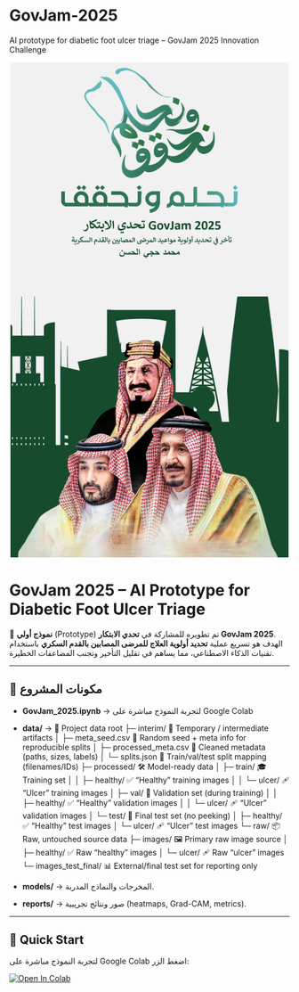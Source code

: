 # GovJam-2025
AI prototype for diabetic foot ulcer triage – GovJam 2025 Innovation Challenge


<div align="center">
  <img src="data/Saudi.jpeg"  width="500">
</div>

# GovJam 2025 – AI Prototype for Diabetic Foot Ulcer Triage

🚀 **نموذج أولي** (Prototype) تم تطويره للمشاركة في **تحدي الابتكار GovJam 2025**.  
الهدف هو تسريع عملية **تحديد أولوية العلاج للمرضى المصابين بالقدم السكري** باستخدام تقنيات الذكاء الاصطناعي، مما يساهم في تقليل التأخير وتجنب المضاعفات الخطيرة.

---

## 📂 مكونات المشروع
- **GovJam_2025.ipynb** → لتجربة النموذج مباشرة على Google Colab  
- **data/** →                            📂 Project data root
├─ interim/                              🧪 Temporary / intermediate artifacts
│  ├─ meta_seed.csv                      🎲 Random seed + meta info for reproducible splits
│  ├─ processed_meta.csv                 🧾 Cleaned metadata (paths, sizes, labels)
│  └─ splits.json                        🔀 Train/val/test split mapping (filenames/IDs)
├─ processed/                            🛠️ Model-ready data
│  ├─ train/                             🎓 Training set
│  │  ├─ healthy/                        ✅ “Healthy” training images
│  │  └─ ulcer/                          🩹 “Ulcer” training images
│  ├─ val/                               🧪 Validation set (during training)
│  │  ├─ healthy/                        ✅ “Healthy” validation images
│  │  └─ ulcer/                          🩹 “Ulcer” validation images
│  └─ test/                              🧭 Final test set (no peeking)
│     ├─ healthy/                        ✅ “Healthy” test images
│     └─ ulcer/                          🩹 “Ulcer” test images
└─ raw/                                  📦 Raw, untouched source data
   ├─ images/                            🖼️ Primary raw image source
   │  ├─ healthy/                        ✅ Raw “healthy” images
   │  └─ ulcer/                          🩹 Raw “ulcer” images
   └─ images_test_final/                 📊 External/final test set for reporting only

- **models/** → المخرجات والنماذج المدربة.  
- **reports/** → صور ونتائج تجريبية (heatmaps, Grad-CAM, metrics).  

---

## 🚀 Quick Start
لتجربة النموذج مباشرة على Google Colab اضغط الزر:

[![Open In Colab](https://colab.research.google.com/assets/colab-badge.svg)](https://colab.research.google.com/github/mohalhassanmoh/GovJam-2025/blob/main/GovJam_2025.ipynb
)
